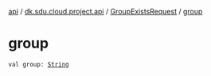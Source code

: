 [api](../../index.md) / [dk.sdu.cloud.project.api](../index.md) / [GroupExistsRequest](index.md) / [group](./group.md)

# group

`val group: `[`String`](https://kotlinlang.org/api/latest/jvm/stdlib/kotlin/-string/index.html)